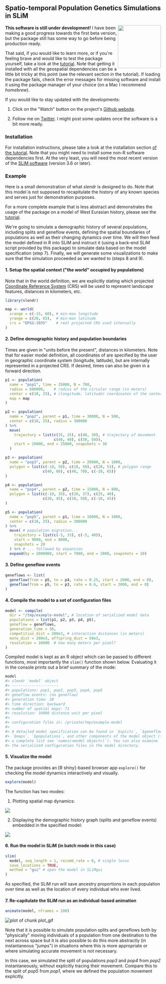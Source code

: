 <!-- README.md is generated from README.Rmd. Edit that file instead. -->



## Spatio-temporal Population Genetics Simulations in SLiM

**This software is still under development!** <a href='https://bodkan.net/slendr'><img src="man/figures/logo.png" align="right" height="139"/></a> I have been making a good
progress towards the first beta version, but the package still has some
way to go before being production ready.

That said, if you would like to learn more, or if you're feeling brave
and would like to test the package yourself, take a look at the
[tutorial](https://bodkan.net/slendr/articles/tutorial.html). Note that
getting it installed with all the geospatial dependencies can be a
little bit tricky at this point (see the relevant section in the
tutorial). If loading the package fails, check the error messages for
missing software and install it using the package manager of your choice
(on a Mac I recommend *homebrew*).

If you would like to stay updated with the developments:

1.  Click on the "Watch" button on the project's [Github
    website](https://www.github.com/bodkan/slendr).

2.  Follow me on [Twitter](https://www.twitter.com/fleventy5). I might
    post some updates once the software is a bit more ready.

### Installation

For installation instructions, please take a look at the installation
section [of the
tutorial](https://bodkan.net/slendr/articles/tutorial.html#installation-and-setup-1).
Note that you might need to install some non-R software dependencies
first. At the very least, you will need the most recent version of the
[SLiM software](https://messerlab.org/slim/) (version 3.6 or later).

### Example

Here is a small demonstration of what *slendr* is designed to do. Note
that this model is not supposed to recapitulate the history of any known
species and serves just for demonstration purposes.

For a more complete example that is less abstract and demonstrates the
usage of the package on a model of West Eurasian history, please see the
[tutorial](https://bodkan.net/slendr/articles/tutorial.html).

We're going to simulate a demographic history of several populations,
including splits and geneflow events, defining the spatial boundaries of
populations as well as their changing dynamics over time. We
will then feed the model defined in R into SLiM and instruct it (using a
back-end SLiM script provided by this package) to simulate data based on
the model specification (step 7). Finally, we will generate some
visualizations to make sure that the simulation proceeded as we wanted
to (steps 8 and 9).

#### 1. Setup the spatial context ("the world" occupied by populations)

Note that in the world definition, we are explicitly stating which
projected [Coordinate Reference
System](https://en.wikipedia.org/wiki/Spatial_reference_system) (CRS)
will be used to represent landscape features, distances in kilometers,
etc.




```r
library(slendr)

map <- world(
  xrange = c(-15, 60), # min-max longitude
  yrange = c(20, 65),  # min-max latitude
  crs = "EPSG:3035"    # real projected CRS used internally
)
```

#### 2. Define demographic history and population boundaries

Times are given in "units before the present", distances in kilometers. Note
that for easier model definition, all coordinates of are specified by
the user in geographic coordinate system (longitude, latitude), but are
internally represented in a projected CRS. If desired, times can also be
given in a forward direction.


```r
p1 <- population(
  name = "pop1", time = 35000, N = 700,
  radius = 600000,    # radius of the circular range (in meters)
  center = c(10, 25), # (longitude, latitude) coordinates of the center
  map = map
)

p2 <- population(
  name = "pop2", parent = p1, time = 30000, N = 500,
  center = c(10, 25), radius = 300000
) %>%
  move(
    trajectory = list(c(25, 25), c(40, 30), # trajectory of movement
                      c(40, 40), c(50, 50)),
    start = 29000, end = 25000, snapshots = 30
  )

p3 <- population(
  name = "pop3", parent = p2, time = 20000, N = 1000,
  polygon = list(c(-10, 50), c(10, 50), c(20, 53), # polygon range
                 c(40, 60), c(40, 70), c(-10, 65))
)

p4 <- population(
  name = "pop4", parent = p2, time = 15000, N = 800,
  polygon = list(c(-10, 35), c(20, 37), c(25, 40),
                 c(30, 45), c(10, 50), c(-10, 45))
)

p5 <- population(
  name = "pop5", parent = p1, time = 10000, N = 1000,
  center = c(10, 25), radius = 300000
) %>%
  move( # population migration...
    trajectory = list(c(-5, 33), c(-5, 40)),
    start = 9000, end = 8000,
    snapshots = 20
  ) %>% # ... followed by expansion
  expand(by = 2000000, start = 7000, end = 2000, snapshots = 10)
```

#### 3. Define geneflow events


```r
geneflows <- list(
  geneflow(from = p5, to = p4, rate = 0.25, start = 2000, end = 0),
  geneflow(from = p5, to = p3, rate = 0.6, start = 2000, end = 0)
)
```

#### 4. Compile the model to a set of configuration files




```r
model <- compile(
  dir = "/tmp/example-model", # location of serialized model data
  populations = list(p1, p2, p3, p4, p5),
  geneflow = geneflows,
  generation_time = 30,
  competition_dist = 200e3, # interaction distances (in meters)
  mate_dist = 200e3, offspring_dist = 50e3,
  resolution = 10000  # how many meters per pixel?
)
```

Compiled model is kept as an R object which can be passed to different
functions, most importantly the `slim()` function shown below. Evaluating
it in the console prints out a brief summary of the mode:


```r
model
#> slendr 'model' object 
#> --------------------- 
#> populations: pop1, pop2, pop3, pop4, pop5 
#> geneflow events: [no geneflow]
#> generation time: 30 
#> time direction: backward 
#> number of spatial maps: 71 
#> resolution: 10000 distance unit per pixel
#> 
#> configuration files in: /private/tmp/example-model 
#> 
#> A detailed model specification can be found in `$splits`, `$geneflows`,
#> `$maps`, `$populations`, and other components of the model object (for
#> a complete list see `names(<model object>)`). You can also examine
#> the serialized configuration files in the model directory.
```

#### 5. Visualize the model

The package provides an [R shiny]-based browser app `explore()` for
checking the model dynamics interactively and visually.


```r
explore(model)
```

The function has two modes:

1. Plotting spatial map dynamics:

![](man/figures/shiny_maps.png)

2. Displaying the demographic history graph (splits and geneflow events) embedded in the specified model:

![](man/figures/shiny_graph.png)

#### 6. Run the model in SLiM (in batch mode in this case)




```r
slim(
  model, seq_length = 1, recomb_rate = 0, # single locus
  save_locations = TRUE,
  method = "gui" # open the model in SLiMgui
)
```

As specified, the SLiM run will save ancestry proportions in each
population over time as well as the location of every individual who
ever lived.

#### 7. Re-capitulate the SLiM run as an individual-based animation


```r
animate(model, nframes = 200)
```

![plot of chunk plot_gif](man/figures/README-plot_gif-1.gif)

Note that it is possible to simulate population splits and geneflows
both by "physically" moving individuals of a population from one
destination to the next across space but it is also possible to do this
more abstractly (in instantaneous "jumps") in situations where this is
more appropriate or where simulating accurate movement is not necessary.

In this case, we simulated the split of populations *pop3* and *pop4*
from *pop2* instantaneously, without explicitly tracing their movement.
Compare this to the split of *pop5* from *pop1*, where we defined the
population movement explicitly.
